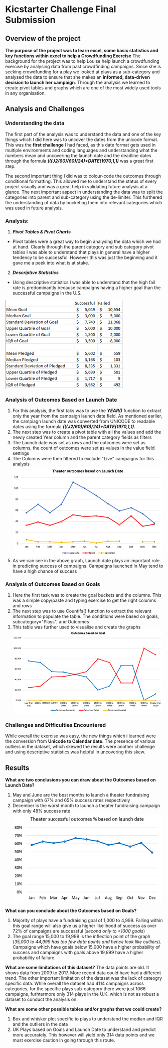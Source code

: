 # Kicstarter Challenge Final Submission
## Overview of the project
**The purpose of the project was to learn excel, some basic statistics and key functions within excel to help a Crowdfunding Exercise**
The background for the project was to help Louise help launch a crowdfunding exercise by analysing data from past crowdfinding campaigns. Since she is seeking crowdfunding for a play we looked at plays as a sub-category and analysed the data to ensure that she makes an **informed, data-driven decision to launch her campaign**. Through the analysis we learned to create pivot tables and graphs which are one of the most widely used tools in any organisation.

## Analysis and Challenges
### Understanding the data
The first part of the analysis was to understand the data and one of the key things which I did here was to uncover the dates from the unicode format. This was the **first challenge** I had faced, as this date format gets used in multiple environments and coding languages and understanding what the numbers mean and uncovering the launch date and the deadline dates through the formula **_(((J2/60)/60)/24)+DATE(1970,1,1)_** was a great first step.

The second important thing I did was to colour-code the outcomes through conditional formatting. This allowed me to understand the status of every project visually and was a great help in validating future analysis at a glance. The next important aspect in understanding the data was to split the categories into parent and sub-category using the de-limiter. This furthered the understanding of data by bucketing them into relevant categories which was used in future analysis.

### Analysis:
1. **_Pivot Tables & Pivot Charts_**
  - Pivot tables were a great way to begin analysing the data which we had at hand. Clearly through the parent category and sub category pivot tables I was able to understand that plays in general have a higher tendency to be successful. However this was just the beginning and it gave me a peek into what is at stake.
2. **_Descriptive Statistics_**
  - Using descriptive statistics I was able to understand that the high fail rate is predominantly because campaigns having a higher goal than the successful campaigns in the U.S.  
 
 ![Descriptive Statistics of US campaigns](Descriptive%20Stats.png)

### Analysis of Outcomes Based on Launch Date

1. For this analysis, the first taks was to use the ***YEAR()*** function to extract only the year from the campaign launch date field. As mentioned earlier, the campiagn launch date was converted from UNICODE to readable dates using the formula **_(((J2/60)/60)/24)+DATE(1970,1,1)_**.
2. The next step was to create a pivot table with all the values and add the newly created Year column and the parent category fields as filters
3. The Launch date was set as rows and the outcomes were set as columns, the count of outcomes were set as values in the value field settings
4. The Columns were then filtered to exclude "Live" campaigns for this analysis  
![Theater Outcomes vs Launch Date](Theater_Outcomes_vs_launch.png)
5. As we can see in the above graph, Launch date plays an important role in predicting success of campaigns. Campaigns launched in May tend to have a high chance of success
### Analysis of Outcomes Based on Goals

1. Here the first task was to create the goal buckets and the columns. This was a simple copy/paste and typing exercise to get the right columns and rows
2. The next step was to use Countifs() function to extract the relevant information to populate the table. The conditions were based on goals, subcategory="Plays", and Outcomes
3. This table was further used to visualise and create the graphs
![Outcomes based on Goals](Outcomes_vs_Goals.png)

### Challenges and Difficulties Encountered

While overall the exercise was easy, the new things which i learned were the conversion from **Unicode to Calendar date**. The presence of various outliers in the dataset, which skewed the results were another challenge and using descriptive statistics was helpful in uncovering this skew.

## Results

**What are two conclusions you can draw about the Outcomes based on Launch Date?**  
1. May and June are the best months to launch a theater fundraising campaign with 67% and 65% success rates respectively
2. December is the worst month to launch a theater fundraising campaign with only 48% success rate
![Successful theatre campaigns as a percentage of total campaigns in any given month](Theatre_Successful_as_percent.png)

**What can you conclude about the Outcomes based on Goals?**
1. Majority of plays have a fundraising goal of 1,000 to 4,999. Falling within this goal range will also give us a higher likelihood of success as over 72% of campaigns are successful (_second only to <1000 goals_)
2. The goal range 15,000 to 19,999 is the inflection point of the graph (_35,000 to 44,999 has too few data points and hence look like outliers_). Campaigns which have goals below 15,000 have a higher probability of success and campaigns with goals above 19,999 have a higher probability of failure.

**What are some limitations of this dataset?**
The data points are old. It shows data from 2009 to 2017. More recent data could have had a different trend. The other important limitation of the dataset was the lack of cateogry specific data. While overall the dataset had 4114 campaigns across categories, for the specific plays sub-category there were just 1066 campaigns, furhtermore only 314 plays in the U.K. which is not as robust a dataset to conduct the analysis on. 

**What are some other possible tables and/or graphs that we could create?**
1. Box and whisker plot specific to plays to understand the median and IQR and the outliers in the data
2. UK Plays based on Goals and Launch Date to understand and predict more accurately. This however will yield only 314 data points and we must exercise caution in going through this route.




